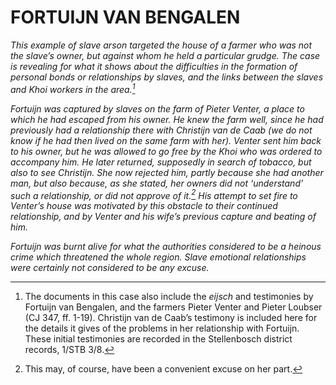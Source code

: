 # FORTUIJN VAN BENGALEN

*This example of slave arson targeted the house of a farmer who was not the slave’s owner, but against whom he held a particular grudge. The case is revealing for what it shows about the difficulties in the formation of personal bonds or relationships by slaves, and the links between the slaves and Khoi workers in the area.[^1]*

*Fortuijn was captured by slaves on the farm of Pieter Venter, a place to which he had escaped from his owner. He knew the farm well, since he had previously had a relationship there with Christijn van de Caab (we do not know if he had then lived on the same farm with her). Venter sent him back to his owner, but he was allowed to go free by the Khoi who was ordered to accompany him. He later returned, supposedly in search of tobacco, but also to see Christijn. She now rejected him, partly because she had another man, but also because, as she stated, her owners did not ‘understand’ such a relationship, or did not approve of it.[^2] His attempt to set fire to Venter’s house was motivated by this obstacle to their continued relationship, and by Venter and his wife’s previous capture and beating of him.*

*Fortuijn was burnt alive for what the authorities considered to be a heinous crime which threatened the whole region. Slave emotional relationships were certainly not considered to be any excuse.*

[^1]: The documents in this case also include the *eijsch* and testimonies by Fortuijn van Bengalen, and the farmers Pieter Venter and Pieter Loubser (CJ 347, ff. 1-19). Christijn van de Caab’s testimony is included here for the details it gives of the problems in her relationship with Fortuijn. These initial testimonies are recorded in the Stellenbosch district records, 1/STB 3/8.

[^2]: This may, of course, have been a convenient excuse on her part.